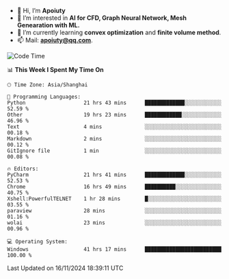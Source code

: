 - 👋 Hi, I’m **Apoiuty**
- 👀 I’m interested in **AI for CFD, Graph Neural Network, Mesh Genearation with ML.**
- 🌱 I’m currently learning **convex optimization** and **finite volume method**.
- 📫 Mail: **apoiuty@qq.com**.


<!--START_SECTION:waka-->
![Code Time](http://img.shields.io/badge/Code%20Time-1%2C408%20hrs%208%20mins-blue)

📊 **This Week I Spent My Time On** 

```text
🕑︎ Time Zone: Asia/Shanghai

💬 Programming Languages: 
Python                   21 hrs 43 mins      █████████████░░░░░░░░░░░░   52.59 % 
Other                    19 hrs 23 mins      ████████████░░░░░░░░░░░░░   46.96 % 
Text                     4 mins              ░░░░░░░░░░░░░░░░░░░░░░░░░   00.18 % 
Markdown                 2 mins              ░░░░░░░░░░░░░░░░░░░░░░░░░   00.12 % 
GitIgnore file           1 min               ░░░░░░░░░░░░░░░░░░░░░░░░░   00.08 % 

🔥 Editors: 
PyCharm                  21 hrs 41 mins      █████████████░░░░░░░░░░░░   52.53 % 
Chrome                   16 hrs 49 mins      ██████████░░░░░░░░░░░░░░░   40.75 % 
Xshell:PowerfulTELNET    1 hr 28 mins        █░░░░░░░░░░░░░░░░░░░░░░░░   03.55 % 
paraview                 28 mins             ░░░░░░░░░░░░░░░░░░░░░░░░░   01.16 % 
wolai                    23 mins             ░░░░░░░░░░░░░░░░░░░░░░░░░   00.96 % 

💻 Operating System: 
Windows                  41 hrs 17 mins      █████████████████████████   100.00 % 
```


 Last Updated on 16/11/2024 18:39:11 UTC
<!--END_SECTION:waka-->



<!---
Apoiuty/Apoiuty is a ✨ special ✨ repository because its `README.md` (this file) appears on your GitHub profile.
You can click the Preview link to take a look at your changes.
--->
